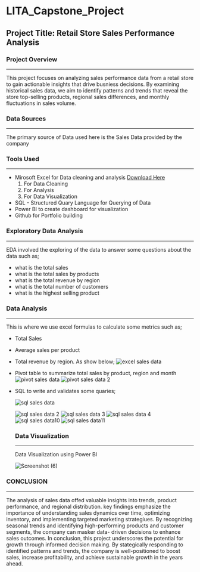  # LITA_Capstone_Project

## Project Title: Retail Store Sales Performance Analysis

### Project Overview
---
This project focuses on analyzing sales performance data from a retail store to gain actionable insights that drive busniess decisions.
By examining historical sales data, we aim to identify patterns and trends that reveal the store top-selling products, regional sales differences, and monthly fluctuations in sales volume.

### Data Sources
---
The primary source of Data used here is the Sales Data provided by the company

### Tools Used
---
- Mirosoft Excel for Data cleaning and analysis [Download Here](https://www.microsoft.com)
     1. For Data Cleaning
     2. For Analysis
     3. For Data Visualization
- SQL - Structured Quary Language for Querying of Data
- Power BI to create dashboard for visualization
- Github for Portfolio building

### Exploratory Data Analysis
---
EDA involved the exploring of the data to answer some questions about the data such as;
 - what is the total sales
 - what is the total sales by products
 - what is the total revenue by region
 - what is the total number of customers
 - what is the highest selling product

### Data Analysis
---
This is where we use excel formulas to calculate some metrics such as; 
  - Total Sales
  - Average sales per product
  - Total revenue by region.
   As show below;
![excel sales data](https://github.com/user-attachments/assets/627e69b6-2f59-403e-a37e-40f1dc5e49da)

  - Pivot table to summarize total sales by product, region and month
    ![pivot sales data](https://github.com/user-attachments/assets/50d402f0-c0d5-4fd6-8f7b-e50ab4c8f859)
    ![pivot sales data 2](https://github.com/user-attachments/assets/039d8a65-5d79-4cdd-80d4-78c5a760161e)

  - SQL to write and validates some quaries;
     
     ![sql sales data](https://github.com/user-attachments/assets/e04faa81-04e2-4694-8429-ea24b3d598c6)
     
    ![sql sales data 2](https://github.com/user-attachments/assets/1dfcd9c4-4f5e-4761-8211-77fbf61e0737)
     ![sql sales data 3](https://github.com/user-attachments/assets/a08b0fe3-60f3-4cb3-9588-d939fb64b472)
    ![sql sales data 4](https://github.com/user-attachments/assets/3201876f-bbb8-4e3e-9ddf-177b639a1065)
     ![sql sales data10](https://github.com/user-attachments/assets/7b2f856b-031f-468d-96b0-1001d3810342)
     ![sql sales data11](https://github.com/user-attachments/assets/30a40a2a-cd8b-4831-a6dc-ca60df753b6f)

    ### Data Visualization
    ---
    Data Visualization using Power BI
    
     ![Screenshot (6)](https://github.com/user-attachments/assets/0cbdb556-8b14-420f-91c7-775f5712df25)

  ### CONCLUSION
  ---
  The analysis of sales data offed valuable insights into trends, product performance, and regional distribution. key findings emphasize the importance of understanding sales dynamics over time, optimizing inventory, and implementing targeted marketing strategiues. By recognizing seasonal trends and identifying high-performing products and customer segments, the company can masker data- driven decisions to enhance sales outcomes. 
  In conclusion, this project underscores the potential for growth through informed decision making. By stategically responding to identified patterns and trends, the company is well-positioned to boost sales, increase profitability, and achieve sustainable growth in the years ahead.
 

 
